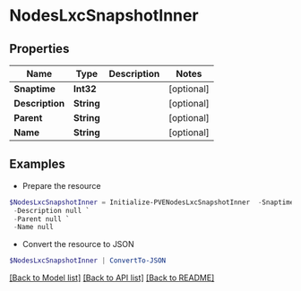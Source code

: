 # NodesLxcSnapshotInner
## Properties

Name | Type | Description | Notes
------------ | ------------- | ------------- | -------------
**Snaptime** | **Int32** |  | [optional] 
**Description** | **String** |  | [optional] 
**Parent** | **String** |  | [optional] 
**Name** | **String** |  | [optional] 

## Examples

- Prepare the resource
```powershell
$NodesLxcSnapshotInner = Initialize-PVENodesLxcSnapshotInner  -Snaptime null `
 -Description null `
 -Parent null `
 -Name null
```

- Convert the resource to JSON
```powershell
$NodesLxcSnapshotInner | ConvertTo-JSON
```

[[Back to Model list]](../README.md#documentation-for-models) [[Back to API list]](../README.md#documentation-for-api-endpoints) [[Back to README]](../README.md)

